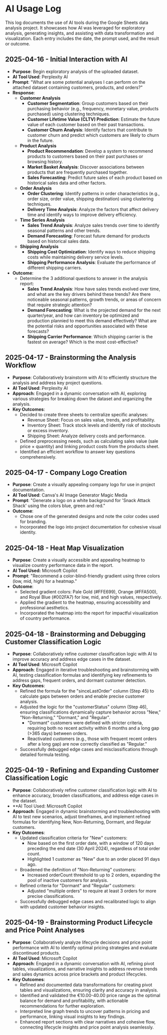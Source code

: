 # AI Usage Log

This log documents the use of AI tools during the Google Sheets data analysis project. It showcases how AI was leveraged for exploratory analysis, generating insights, and assisting with data transformation and visualization. Each entry includes the date, the prompt used, and the result or outcome.

## 2025-04-16 - Initial Interaction with AI

- **Purpose**: Begin exploratory analysis of the uploaded dataset.
- **AI Tool Used**: Perplexity AI
- **Prompt**: "What are some potential analyses I can perform on the attached dataset containing customers, products, and orders?"
- **Response**:
  - **Customer Analysis**
    - **Customer Segmentation**: Group customers based on their purchasing behavior (e.g., frequency, monetary value, products purchased) using clustering techniques.
    - **Customer Lifetime Value (CLTV) Prediction**: Estimate the future value of each customer based on their past transactions.
    - **Customer Churn Analysis**: Identify factors that contribute to customer churn and predict which customers are likely to churn in the future.
  - **Product Analysis**
    - **Product Recommendation**: Develop a system to recommend products to customers based on their past purchases or browsing history.
    - **Market Basket Analysis**: Discover associations between products that are frequently purchased together.
    - **Sales Forecasting**: Predict future sales of each product based on historical sales data and other factors.
  - **Order Analysis**
    - **Order Clustering**: Identify patterns in order characteristics (e.g., order size, order value, shipping destination) using clustering techniques.
    - **Delivery Time Analysis**: Analyze the factors that affect delivery time and identify ways to improve delivery efficiency.
  - **Time Series Analysis**
    - **Sales Trend Analysis**: Analyze sales trends over time to identify seasonal patterns and other trends.
    - **Demand Forecasting**: Forecast future demand for products based on historical sales data.
  - **Shipping Analysis**
    - **Shipping Cost Optimization**: Identify ways to reduce shipping costs while maintaining delivery service levels.
    - **Shipping Performance Analysis**: Evaluate the performance of different shipping carriers.
- **Outcome**:
  - Determine the 3 additional questions to answer in the analysis report:
    - **Sales Trend Analysis**: How have sales trends evolved over time, and what are the key drivers behind these trends? Are there noticeable seasonal patterns, growth trends, or areas of concern that require strategic attention?
    - **Demand Forecasting**: What is the projected demand for the next quarter/year, and how can inventory be optimized and production plannied to meet this demand effectively? What are the potential risks and opportunities associated with these forecasts?
    - **Shipping Carrier Performance**: Which shipping carrier is the fastest on average? Which is the most cost-effective?

## 2025-04-17 - Brainstorming the Analysis Workflow

- **Purpose**: Collaboratively brainstorm with AI to efficiently structure the analysis and address key project questions.
- **AI Tool Used**: Perplexity AI
- **Approach**: Engaged in a dynamic conversation with AI, exploring various strategies for breaking down the dataset and organizing the analysis.
- **Key Outcomes**:
  - Decided to create three sheets to centralize specific analyses:
    - Revenue Sheet: Focus on sales value, trends, and profitability.
    - Inventory Sheet: Track stock levels and identify risk of stockouts or excess inventory.
    - Shipping Sheet: Analyze delivery costs and performance.
  - Defined preprocessing needs, such as calculating sales value (sale price × quantity) and linking product costs from the products sheet.
  - Identified an efficient workflow to answer key questions comprehensively.

## 2025-04-17 - Company Logo Creation

- **Purpose**: Create a visually appealing company logo for use in project documentation.
- **AI Tool Used**: Canva's AI Image Generator Magic Media
- **Prompt**: "Generate a logo on a white background for 'Snack Attack Shack' using the colors blue, green and red."
- **Outcome**:
  - Chose one of the generated designs and note the color codes used for branding.
  - Incorporated the logo into project documentation for cohesive visual identity.

## 2025-04-18 - Heat Map Visualization

- **Purpose**: Create a visually accessible and appealing heatmap to visualize country performance data in the report.
- **AI Tool Used:** Microsoft Copilot
- **Prompt**: "Recommend a color-blind-friendly gradient using three colors (low, mid, high) for a heatmap."
- **Outcome**:
  - Selected gradient colors: Pale Gold (#FFE699), Orange (#FFA500), and Royal Blue (#002FA7) for low, mid, and high values, respectively.
  - Applied the gradient to the heatmap, ensuring accessibility and professional aesthetics.
  - Incorporated the heatmap into the report for impactful visualization of country performance.

## 2025-04-18 - Brainstorming and Debugging Customer Classification Logic

- **Purpose**: Collaboratively refine customer classification logic with AI to improve accuracy and address edge cases in the dataset.
- **AI Tool Used**: Microsoft Copilot
- **Approach**: Engaged in iterative troubleshooting and brainstorming with AI, testing classification formulas and identifying key refinements to address gaps, frequent orders, and dormant customer detection.
- **Key Outcomes**:
  - Refined the formula for the "sinceLastOrder" column (Step 45) to calculate gaps between orders and enable precise customer analysis.
  - Adjusted the logic for the "customerStatus" column (Step 46), ensuring classifications dynamically capture behavior across "New," "Non-Returning," "Dormant," and "Regular".
    - "Dormant" customers were defined with stricter criteria, requiring both no recent activity within 6 months and a long gap (>365 days) between orders.
    - Reactivated customers (e.g., those with frequent recent orders after a long gap) are now correctly classified as "Regular."
   - Successfully debugged edge cases and misclassifications through detailed formula testing.

## 2025-04-19 - Refining and Expanding Customer Classification Logic

- **Purpose**: Collaboratively refine customer classification logic with AI to enhance accuracy, broaden classifications, and address edge cases in the dataset.
- **AI Tool Used: Microsoft Copilot
- **Approach**: Engaged in dynamic brainstorming and troubleshooting with AI to test new scenarios, adjust timeframes, and implement refined formulas for identifying New, Non-Returning, Dormant, and Regular customers.
- **Key Outcomes**:
  - Updated classification criteria for "New" customers:
    - Now based on the first order date, with a window of 120 days preceding the end date (30 April 2024), regardless of total order count.
    - Highlighted 1 customer as "New" due to an order placed 91 days ago.
  - Broadened the definition of "Non-Returning" customers:
    - Increased orderCount threshold to up to 2 orders, expanding the pool of inactive customers for analysis.
  - Refined criteria for "Dormant" and "Regular" customers:
    - Adjusted "multiple orders" to require at least 3 orders for more precise classifications.
  - Successfully debugged edge cases and recalibrated logic to align with updated customer behavior insights.

## 2025-04-19 - Brainstorming Product Lifecycle and Price Point Analyses

- **Purpose**: Collaboratively analyze lifecycle decisions and price point performance with AI to identify optimal pricing strategies and evaluate discontinued products.
- **AI Tool Used**: Microsoft Copilot
- **Approach**: Engaged in a dynamic conversation with AI, refining pivot tables, visualizations, and narrative insights to address revenue trends and sales dynamics across price brackets and product lifecycles.
- **Key Outcomes**:
  - Refined and documented data transformations for creating pivot tables and visualizations, ensuring clarity and accuracy in analysis.
  - Identified and validated the €10.00-40.00 price range as the optimal balance for demand and profitability, with actionable recommendations for further exploration.
  - Interpreted line graph trends to uncover patterns in pricing and performance, linking visual insights to key findings.
  - Enhanced report sections with clear narratives and cohesive flow, connecting lifecycle insights and price point analysis seamlessly.
